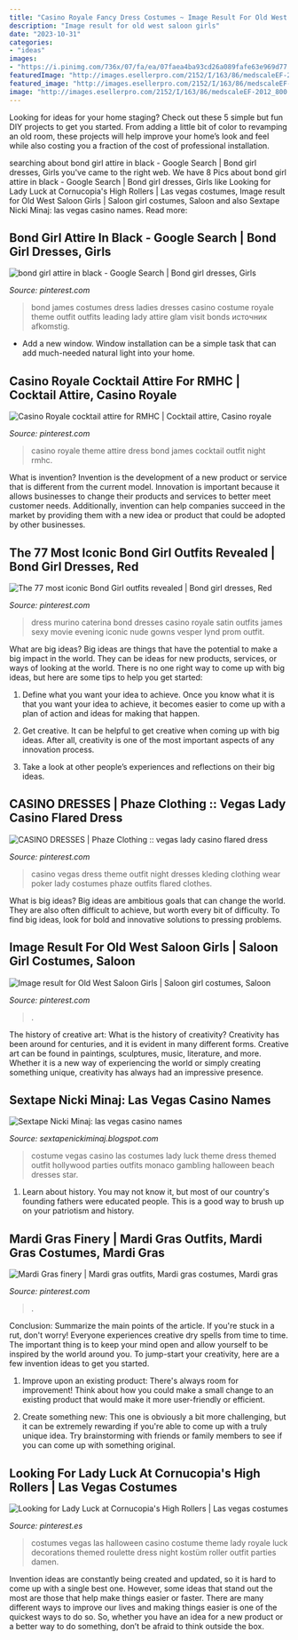 ```yaml
---
title: "Casino Royale Fancy Dress Costumes ~ Image Result For Old West Saloon Girls"
description: "Image result for old west saloon girls"
date: "2023-10-31"
categories:
- "ideas"
images:
- "https://i.pinimg.com/736x/07/fa/ea/07faea4ba93cd26a089fafe63e969d77.jpg"
featuredImage: "http://images.esellerpro.com/2152/I/163/86/medscaleEF-2012_800.jpg"
featured_image: "http://images.esellerpro.com/2152/I/163/86/medscaleEF-2012_800.jpg"
image: "http://images.esellerpro.com/2152/I/163/86/medscaleEF-2012_800.jpg"
---
```



Looking for ideas for your home staging? Check out these 5 simple but fun DIY projects to get you started. From adding a little bit of color to revamping an old room, these projects will help improve your home’s look and feel while also costing you a fraction of the cost of professional installation.

	

		
searching about bond girl attire in black - Google Search | Bond girl dresses, Girls you've came to the right web. We have 8 Pics about bond girl attire in black - Google Search | Bond girl dresses, Girls like Looking for Lady Luck at Cornucopia&#039;s High Rollers | Las vegas costumes, Image result for Old West Saloon Girls | Saloon girl costumes, Saloon and also Sextape Nicki Minaj: las vegas casino names. Read more:
		
    
## Bond Girl Attire In Black - Google Search | Bond Girl Dresses, Girls

<img loading=lazy src="https://i.pinimg.com/originals/f2/50/de/f250def9f55f6ea0436f6c2802285c74.jpg" onerror="this.onerror=null;this.src='https://tse4.mm.bing.net/th?id=OIP.PlzukvbU1Wj2rVgHsI58rQHaFj&amp;pid=15.1';" alt="bond girl attire in black - Google Search | Bond girl dresses, Girls">

_Source: pinterest.com_

>bond james costumes dress ladies dresses casino costume royale theme outfit outfits leading lady attire glam visit bonds источник afkomstig. 

	

- Add a new window. Window installation can be a simple task that can add much-needed natural light into your home.

    
## Casino Royale Cocktail Attire For RMHC | Cocktail Attire, Casino Royale

<img loading=lazy src="https://i.pinimg.com/originals/03/20/3c/03203c9b864fac07e35a72366e7c224d.jpg" onerror="this.onerror=null;this.src='https://tse2.mm.bing.net/th?id=OIP.jbgoBH4D3VRvYsYXYX5fbgHaE9&amp;pid=15.1';" alt="Casino Royale cocktail attire for RMHC | Cocktail attire, Casino royale">

_Source: pinterest.com_

>casino royale theme attire dress bond james cocktail outfit night rmhc. 

	

What is invention?
Invention is the development of a new product or service that is different from the current model. Innovation is important because it allows businesses to change their products and services to better meet customer needs. Additionally, invention can help companies succeed in the market by providing them with a new idea or product that could be adopted by other businesses.

    
## The 77 Most Iconic Bond Girl Outfits Revealed | Bond Girl Dresses, Red

<img loading=lazy src="https://i.pinimg.com/originals/bb/fe/f1/bbfef1db483cde22d6250808c8410805.jpg" onerror="this.onerror=null;this.src='https://tse1.mm.bing.net/th?id=OIP.6frM9t16IrCQ5lFRQbDyCwHaQJ&amp;pid=15.1';" alt="The 77 most iconic Bond Girl outfits revealed | Bond girl dresses, Red">

_Source: pinterest.com_

>dress murino caterina bond dresses casino royale satin outfits james sexy movie evening iconic nude gowns vesper lynd prom outfit. 

	

What are big ideas?
Big ideas are things that have the potential to make a big impact in the world. They can be ideas for new products, services, or ways of looking at the world. There is no one right way to come up with big ideas, but here are some tips to help you get started:
1. Define what you want your idea to achieve. Once you know what it is that you want your idea to achieve, it becomes easier to come up with a plan of action and ideas for making that happen.

2. Get creative. It can be helpful to get creative when coming up with big ideas. After all, creativity is one of the most important aspects of any innovation process.

3. Take a look at other people’s experiences and reflections on their big ideas.

    
## CASINO DRESSES | Phaze Clothing :: Vegas Lady Casino Flared Dress

<img loading=lazy src="https://i.pinimg.com/736x/5d/40/25/5d4025ddf25203be540421ce88f856fc--vegas-casino-casino-party.jpg" onerror="this.onerror=null;this.src='https://tse1.mm.bing.net/th?id=OIP.hKAlvbmu_cbkLG38Nms3MwHaLH&amp;pid=15.1';" alt="CASINO DRESSES | Phaze Clothing :: vegas lady casino flared dress">

_Source: pinterest.com_

>casino vegas dress theme outfit night dresses kleding clothing wear poker lady costumes phaze outfits flared clothes. 

	

What is big ideas?
Big ideas are ambitious goals that can change the world. They are also often difficult to achieve, but worth every bit of difficulty. To find big ideas, look for bold and innovative solutions to pressing problems.

    
## Image Result For Old West Saloon Girls | Saloon Girl Costumes, Saloon

<img loading=lazy src="https://i.pinimg.com/736x/07/fa/ea/07faea4ba93cd26a089fafe63e969d77.jpg" onerror="this.onerror=null;this.src='https://tse2.mm.bing.net/th?id=OIP.9j0J5aNceyIcNoYjSb1-lwAAAA&amp;pid=15.1';" alt="Image result for Old West Saloon Girls | Saloon girl costumes, Saloon">

_Source: pinterest.com_

>. 

	

The history of creative art: What is the history of creativity?
Creativity has been around for centuries, and it is evident in many different forms. Creative art can be found in paintings, sculptures, music, literature, and more. Whether it is a new way of experiencing the world or simply creating something unique, creativity has always had an impressive presence.

    
## Sextape Nicki Minaj: Las Vegas Casino Names

<img loading=lazy src="http://images.esellerpro.com/2152/I/163/86/medscaleEF-2012_800.jpg" onerror="this.onerror=null;this.src='https://tse2.mm.bing.net/th?id=OIP.dQfyX2XetJ6OeGWPIjaTzQHaO0&amp;pid=15.1';" alt="Sextape Nicki Minaj: las vegas casino names">

_Source: sextapenickiminaj.blogspot.com_

>costume vegas casino las costumes lady luck theme dress themed outfit hollywood parties outfits monaco gambling halloween beach dresses star. 

	

1) Learn about history. You may not know it, but most of our country's founding fathers were educated people. This is a good way to brush up on your patriotism and history. 

    
## Mardi Gras Finery | Mardi Gras Outfits, Mardi Gras Costumes, Mardi Gras

<img loading=lazy src="https://i.pinimg.com/originals/98/64/b5/9864b5fcad53ed83fa52640afbe615b0.jpg" onerror="this.onerror=null;this.src='https://tse3.mm.bing.net/th?id=OIP.G9AFAd5kiI9mXDfyqVgn4gHaHa&amp;pid=15.1';" alt="Mardi Gras finery | Mardi gras outfits, Mardi gras costumes, Mardi gras">

_Source: pinterest.com_

>. 

	

Conclusion: Summarize the main points of the article.
If you're stuck in a rut, don't worry! Everyone experiences creative dry spells from time to time. The important thing is to keep your mind open and allow yourself to be inspired by the world around you. To jump-start your creativity, here are a few invention ideas to get you started.
1. Improve upon an existing product: There's always room for improvement! Think about how you could make a small change to an existing product that would make it more user-friendly or efficient.

2. Create something new: This one is obviously a bit more challenging, but it can be extremely rewarding if you're able to come up with a truly unique idea. Try brainstorming with friends or family members to see if you can come up with something original.


    
## Looking For Lady Luck At Cornucopia&#039;s High Rollers | Las Vegas Costumes

<img loading=lazy src="https://i.pinimg.com/originals/90/8b/6e/908b6ec82b7080f13dfa4a1b88ec75ef.jpg" onerror="this.onerror=null;this.src='https://tse1.mm.bing.net/th?id=OIP.-rtbhLkljWXEWXNG61vgrgHaLH&amp;pid=15.1';" alt="Looking for Lady Luck at Cornucopia&#039;s High Rollers | Las vegas costumes">

_Source: pinterest.es_

>costumes vegas las halloween casino costume theme lady royale luck decorations themed roulette dress night kostüm roller outfit parties damen. 

	

Invention ideas are constantly being created and updated, so it is hard to come up with a single best one. However, some ideas that stand out the most are those that help make things easier or faster. There are many different ways to improve our lives and making things easier is one of the quickest ways to do so. So, whether you have an idea for a new product or a better way to do something, don’t be afraid to think outside the box.

